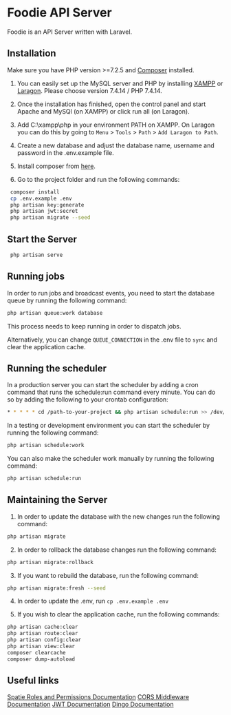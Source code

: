# Foodie API Server

Foodie is an API Server written with Laravel.

## Installation

Make sure you have PHP version >=7.2.5 and [Composer](https://getcomposer.org/download) installed.

1. You can easily set up the MySQL server and PHP by installing [XAMPP](https://www.apachefriends.org/download.html) or [Laragon](https://laragon.org/download/index.html). Please choose version 7.4.14 / PHP 7.4.14.

2. Once the installation has finished, open the control panel and start Apache and MySQl (on XAMPP) or click run all (on Laragon).

3. Add C:\xampp\php in your environment PATH on XAMPP. On Laragon you can do this by going to `Menu` > `Tools` > `Path` > `Add Laragon to Path`.

4. Create a new database and adjust the database name, username and password in the .env.example file.

5. Install composer from [here](https://getcomposer.org/download/).

6. Go to the project folder and run the following commands:

```bash
 composer install
 cp .env.example .env
 php artisan key:generate
 php artisan jwt:secret
 php artisan migrate --seed
```

## Start the Server

```bash
 php artisan serve
```

## Running jobs

In order to run jobs and broadcast events, you need to start the database queue by running the following command:

```bash
php artisan queue:work database
```

This process needs to keep running in order to dispatch jobs.

Alternatively, you can change `QUEUE_CONNECTION` in the .env file to `sync` and clear the application cache.

## Running the scheduler

In a production server you can start the scheduler by adding a cron command that runs the schedule:run command every minute. You can do so by adding the following to your crontab configuration:

```bash
* * * * * cd /path-to-your-project && php artisan schedule:run >> /dev/null 2>&1
```

In a testing or development environment you can start the scheduler by running the following command:

```bash
php artisan schedule:work
```

You can also make the scheduler work manually by running the following command:

```bash
php artisan schedule:run
```

## Maintaining the Server

1. In order to update the database with the new changes run the following command:

```bash
php artisan migrate
```

2. In order to rollback the database changes run the following command:

```bash
php artisan migrate:rollback
```

3. If you want to rebuild the database, run the following command:

```bash
php artisan migrate:fresh --seed
```

4. In order to update the .env, run `cp .env.example .env`

5. If you wish to clear the application cache, run the following commands:

```bash
php artisan cache:clear
php artisan route:clear
php artisan config:clear
php artisan view:clear
composer clearcache
composer dump-autoload
```

## Useful links
[Spatie Roles and Permissions Documentation](https://spatie.be/docs/laravel-permission/v5/installation-laravel)
[CORS Middleware Documentation](https://github.com/fruitcake/laravel-cors)
[JWT Documentation](https://github.com/tymondesigns/jwt-auth/wiki)
[Dingo Documentation](https://github.com/dingo/api/wiki)